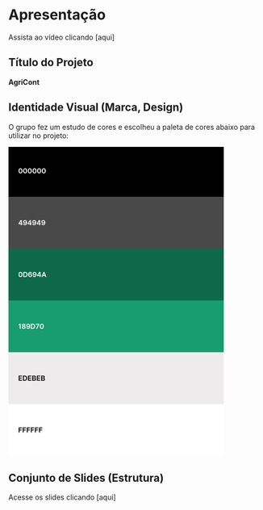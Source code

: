 # Apresentação

Assista ao vídeo clicando [aqui] 

## Título do Projeto

**AgriCont** 

## Identidade Visual (Marca, Design)

O grupo fez um estudo de cores e escolheu a paleta de cores abaixo para utilizar no projeto:

<img src="img/Paleta.png">


## Conjunto de Slides (Estrutura)

Acesse os slides clicando [aqui]
